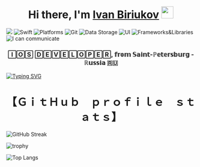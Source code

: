 <h1 align="center">Hi there, I'm <a href="https://" target="_blank">Ivan Biriukov</a> 
<img src="https://github.com/blackcater/blackcater/raw/main/images/Hi.gif" height="32"/></h1>

![](https://komarev.com/ghpvc/?username=Ivan-Biriukov) 
![Swift](https://img.shields.io/badge/Swift-orange?style=flat-square)
![Platforms](https://img.shields.io/badge/Platforms-iOS-yellowgreen?style=flat-square)
![Git](https://img.shields.io/badge/Git-Terminal_Xcode_Fork-yellowgreen?style=flat-square)
![Data Storage](https://img.shields.io/badge/Data_Storage-UserDefaults_Keychain_CoreData_Realm_FireStore-yellowgreen?style=flat-square)
![UI](https://img.shields.io/badge/UI-Storyboard_Xib_Code-yellowgreen?style=flat-square)
![Frameworks&Libraries](https://img.shields.io/badge/Frameworks&Libraries-Foundation_|_UIKit_|_CoreData_|_ARKit_|_CoreML_|_Alamofire_and_others-yellowgreen?style=flat-square)
![I can communicate](https://img.shields.io/badge/I_can_communicate:-Russian_|_English_|_German-orange?style=flat-square)

<h3 align="center">🄸🄾🅂 🄳🄴🅅🄴🄻🄾🄿🄴🅁, 𝕗𝕣𝕠𝕞 𝕊𝕒𝕚𝕟𝕥-ℙ𝕖𝕥𝕖𝕣𝕤𝕓𝕦𝕣𝕘 - ℝ𝕦𝕤𝕤𝕚𝕒 🇷🇺</h3>

<a href="https://git.io/typing-svg"><img src="https://readme-typing-svg.herokuapp.com?font=Fira+Code&pause=1000&color=C54CF7&multiline=true&width=650&height=120&lines=I've+been+learning+and+developing+on+iOS+since+2022.++;At+the+moment+I+am+in+active+search+of+work+%2F+projects;for+cooperation+on+a+commercial+(not+only)+basis." alt="Typing SVG" /></a>

<h1 align="center"> 【﻿ＧｉｔＨｕｂ　ｐｒｏｆｉｌｅ　ｓｔａｔｓ】</h1>

![GitHub Streak](https://github-readme-streak-stats.herokuapp.com/?user=Ivan-Biriukov&theme=great-gatsby)

![trophy](https://github-profile-trophy.vercel.app/?username=Ivan-Biriukov&margin-w=15&margin-h=15&&margin-w=15&title=Commits,PullRequest,Repositories&theme=onedark&column=3)




![Top Langs](https://github-readme-stats.vercel.app/api/top-langs/?username=Ivan-Biriukov&layout=compact&theme=dark)


<!--
**Ivan-Biriukov/Ivan-Biriukov** is a ✨ _special_ ✨ repository because its `README.md` (this file) appears on your GitHub profile.

Here are some ideas to get you started:

- 🔭 I’m currently working on ...
- 🌱 I’m currently learning ...
- 👯 I’m looking to collaborate on ...
- 🤔 I’m looking for help with ...
- 💬 Ask me about ...
- 📫 How to reach me: ...
- 😄 Pronouns: ...
- ⚡ Fun fact: ...
-->
